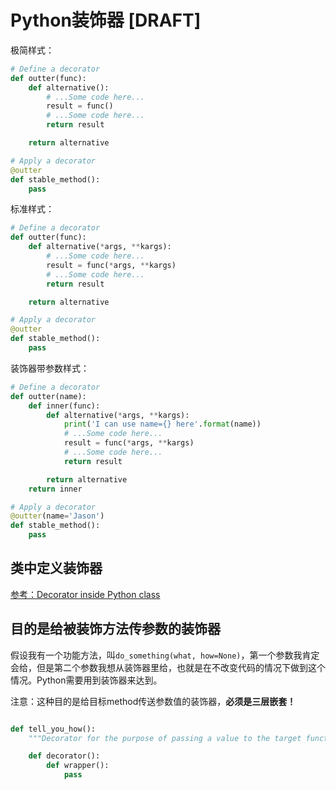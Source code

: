 # Python装饰器 [DRAFT]

极简样式：
```py
# Define a decorator
def outter(func):
    def alternative():
        # ...Some code here...
        result = func()
        # ...Some code here...
        return result

    return alternative

# Apply a decorator
@outter
def stable_method():
    pass
```

标准样式：
```py
# Define a decorator
def outter(func):
    def alternative(*args, **kargs):
        # ...Some code here...
        result = func(*args, **kargs)
        # ...Some code here...
        return result

    return alternative

# Apply a decorator
@outter
def stable_method():
    pass
```

装饰器带参数样式：
```py
# Define a decorator
def outter(name):
    def inner(func):
        def alternative(*args, **kargs):
            print('I can use name={} here'.format(name))
            # ...Some code here...
            result = func(*args, **kargs)
            # ...Some code here...
            return result

        return alternative
    return inner

# Apply a decorator
@outter(name='Jason')
def stable_method():
    pass
```


## 类中定义装饰器

[参考：Decorator inside Python class](https://medium.com/@vadimpushtaev/decorator-inside-python-class-1e74d23107f6)



## 目的是给被装饰方法传参数的装饰器

假设我有一个功能方法，叫`do_something(what, how=None)`，第一个参数我肯定会给，但是第二个参数我想从装饰器里给，也就是在不改变代码的情况下做到这个情况。Python需要用到装饰器来达到。

注意：这种目的是给目标method传送参数值的装饰器，**必须是三层嵌套！**

```py

def tell_you_how():
    """Decorator for the purpose of passing a value to the target function"""

    def decorator():
        def wrapper():
            pass
```